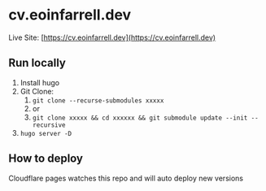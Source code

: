 # cv.eoinfarrell.dev

Live Site: [https://cv.eoinfarrell.dev](https://cv.eoinfarrell.dev)

## Run locally

1. Install hugo
2. Git Clone:
   1. `git clone --recurse-submodules xxxxx`
   2. or
   3. `git clone xxxxx && cd xxxxxx && git submodule update --init --recursive`
3. `hugo server -D`

## How to deploy

Cloudflare pages watches this repo and will auto deploy new versions

